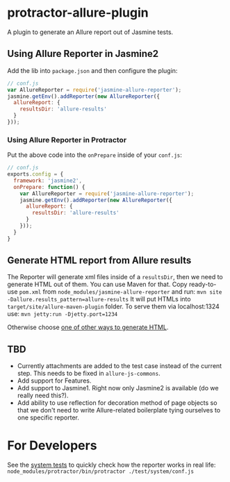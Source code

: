# protractor-allure-plugin
A plugin to generate an Allure report out of Jasmine tests.

## Using Allure Reporter in Jasmine2

Add the lib into `package.json` and then configure the plugin:

```js
// conf.js
var AllureReporter = require('jasmine-allure-reporter');
jasmine.getEnv().addReporter(new AllureReporter({
  allureReport: {
    resultsDir: 'allure-results'
  }
}));
```
### Using Allure Reporter in Protractor

Put the above code into the `onPrepare` inside of your `conf.js`:
```js
// conf.js
exports.config = {
  framework: 'jasmine2',
  onPrepare: function() {
    var AllureReporter = require('jasmine-allure-reporter');
    jasmine.getEnv().addReporter(new AllureReporter({
      allureReport: {
        resultsDir: 'allure-results'
      }
    }));
  }
}
```

## Generate HTML report from Allure results

The Reporter will generate xml files inside of a `resultsDir`, then we need to generate HTML out of them. You can
use Maven for that. Copy ready-to-use `pom.xml` from `node_modules/jasmine-allure-reporter` and run:
```mvn site -Dallure.results_pattern=allure-results```
It will put HTMLs into `target/site/allure-maven-plugin` folder. To serve them via localhost:1324 use:
```mvn jetty:run -Djetty.port=1234```

Otherwise choose [one of other ways to generate HTML](https://github.com/allure-framework/allure-core/wiki#generating-a-report).

## TBD
- Currently attachments are added to the test case instead of the current step. This needs to be fixed in 
 `allure-js-commons`.
- Add support for Features.
- Add support to Jasmine1. Right now only Jasmine2 is available (do we really need this?).
- Add ability to use reflection for decoration method of page objects so that we don't need to write Allure-related
 boilerplate tying ourselves to one specific reporter.

# For Developers

See the [system tests](test/system) to quickly check how the reporter works in real life:
`node_modules/protractor/bin/protractor ./test/system/conf.js`